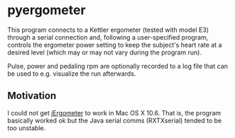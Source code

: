pyergometer
===========

This program connects to a Kettler ergometer (tested with model E3)
through a serial connection and, following a user-specified program, controls the
ergometer power setting to keep the subject's heart rate at a desired level (which
may or may not vary during the program run).

Pulse, power and pedaling rpm are optionally recorded to a log file
that can be used to e.g. visualize the run afterwards.

Motivation
----------

I could not get [jErgometer](https://github.com/xylo/JErgometer) to work in
Mac OS X 10.6. That is, the program basically worked ok but the Java serial comms
(RXTXserial) tended to be too unstable.